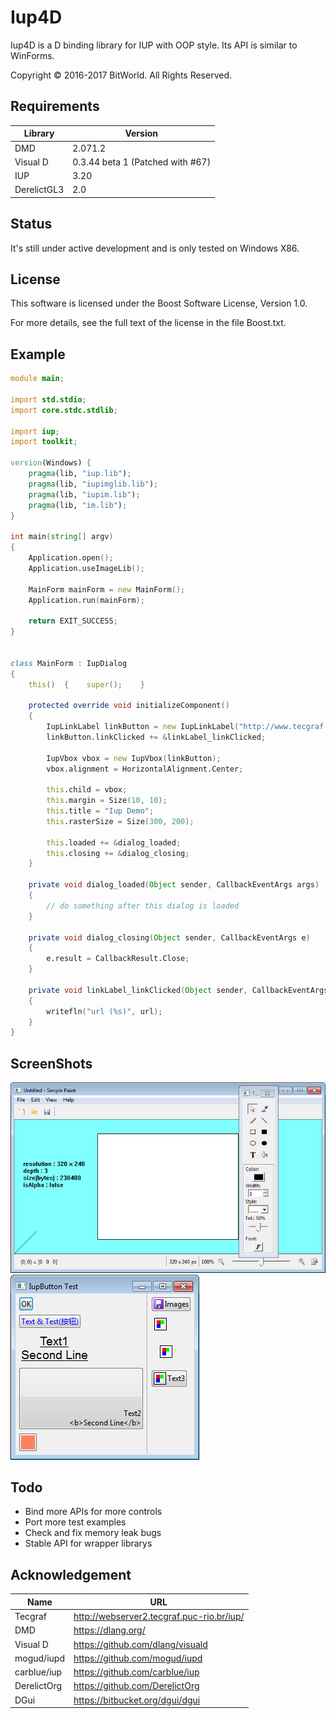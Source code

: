 ﻿# Iup4D
Iup4D is a D binding library for IUP with OOP style. Its API is similar to WinForms.

Copyright © 2016-2017 BitWorld. All Rights Reserved.


## Requirements
Library | Version
--- | ---
DMD | 2.071.2
Visual D | 0.3.44 beta 1 (Patched with #67)
IUP | 3.20
DerelictGL3 | 2.0


## Status
It's still under active development and is only tested on Windows X86.

## License
This software is licensed under the Boost Software License, Version 1.0.

For more details, see the full text of the license in the file Boost.txt.

## Example
```D
module main;

import std.stdio;
import core.stdc.stdlib; 

import iup;
import toolkit;

version(Windows) { 
    pragma(lib, "iup.lib");
    pragma(lib, "iupimglib.lib");
    pragma(lib, "iupim.lib");
    pragma(lib, "im.lib");
}

int main(string[] argv)
{
    Application.open();
    Application.useImageLib();

    MainForm mainForm = new MainForm();
    Application.run(mainForm);

	return EXIT_SUCCESS;
}


class MainForm : IupDialog
{
    this()  {    super();    }

    protected override void initializeComponent()
    {
        IupLinkLabel linkButton = new IupLinkLabel("http://www.tecgraf.puc-rio.br/iup", "IUP Toolkit");
        linkButton.linkClicked += &linkLabel_linkClicked;

        IupVbox vbox = new IupVbox(linkButton);
        vbox.alignment = HorizontalAlignment.Center;

        this.child = vbox;
        this.margin = Size(10, 10);
        this.title = "Iup Demo";
        this.rasterSize = Size(300, 200);

        this.loaded += &dialog_loaded;
        this.closing += &dialog_closing;
    }

    private void dialog_loaded(Object sender, CallbackEventArgs args)
    {
        // do something after this dialog is loaded
    }

    private void dialog_closing(Object sender, CallbackEventArgs e)
    {
        e.result = CallbackResult.Close;
    }

    private void linkLabel_linkClicked(Object sender, CallbackEventArgs e, string url)
    {
        writefln("url (%s)", url);
    }
}
```

## ScreenShots
<img src="ScreenShots/Simple Paint.png" />

<img src="ScreenShots/Button.png" />

## Todo
- Bind more APIs for more controls
- Port more test examples
- Check and fix memory leak bugs
- Stable API for wrapper librarys

## Acknowledgement
Name | URL
--- | ---
Tecgraf | http://webserver2.tecgraf.puc-rio.br/iup/
DMD | https://dlang.org/
Visual D | https://github.com/dlang/visuald
mogud/iupd | https://github.com/mogud/iupd
carblue/iup | https://github.com/carblue/iup
DerelictOrg | https://github.com/DerelictOrg
DGui | https://bitbucket.org/dgui/dgui